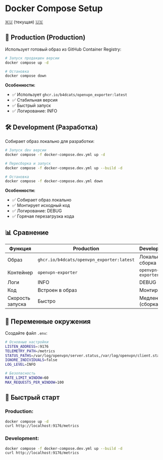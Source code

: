 # Docker Compose Setup

[🇷🇺](DOCKER_COMPOSE.md) (текущая) [🇺🇸](../en/DOCKER_COMPOSE.md)

## 🚀 Production (Production)

Использует готовый образ из GitHub Container Registry:

```bash
# Запуск продакшен версии
docker compose up -d

# Остановка
docker compose down
```

**Особенности:**
- ✅ Использует `ghcr.io/b4dcats/openvpn_exporter:latest`
- ✅ Стабильная версия
- ✅ Быстрый запуск
- ✅ Логирование: INFO

## 🛠️ Development (Разработка)

Собирает образ локально для разработки:

```bash
# Запуск dev версии
docker compose -f docker-compose.dev.yml up -d

# Пересборка и запуск
docker compose -f docker-compose.dev.yml up --build -d

# Остановка
docker compose -f docker-compose.dev.yml down
```

**Особенности:**
- ✅ Собирает образ локально
- ✅ Монтирует исходный код
- ✅ Логирование: DEBUG
- ✅ Горячая перезагрузка кода

## 📊 Сравнение

| Функция | Production | Development |
|---------|------------|-------------|
| Образ | `ghcr.io/b4dcats/openvpn_exporter:latest` | Локальная сборка |
| Контейнер | `openvpn-exporter` | `openvpn-exporter-dev` |
| Логи | INFO | DEBUG |
| Код | Встроен в образ | Монтируется |
| Скорость запуска | Быстро | Медленно (сборка) |

## 🔧 Переменные окружения

Создайте файл `.env`:

```bash
# Основные настройки
LISTEN_ADDRESS=:9176
TELEMETRY_PATH=/metrics
STATUS_PATHS=/var/log/openvpn/server.status,/var/log/openvpn/client.status
IGNORE_INDIVIDUALS=false
LOG_LEVEL=INFO

# Безопасность
RATE_LIMIT_WINDOW=60
MAX_REQUESTS_PER_WINDOW=100
```

## 🚀 Быстрый старт

### Production:
```bash
docker compose up -d
curl http://localhost:9176/metrics
```

### Development:
```bash
docker compose -f docker-compose.dev.yml up --build -d
curl http://localhost:9176/metrics
```

